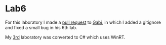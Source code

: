 # Lab6

For this laboratory I made a [pull request](https://github.com/gzaharia/WPLabs/pull/1) to [Gabi](https://github.com/gzaharia), in which I added a gitignore and fixed a small bug in his 6th lab.

My [3rd](https://github.com/TermanEmil/UniversityEventDrivenProgramming/tree/master/lab3) laboratory was converted to C# which uses WinRT.
